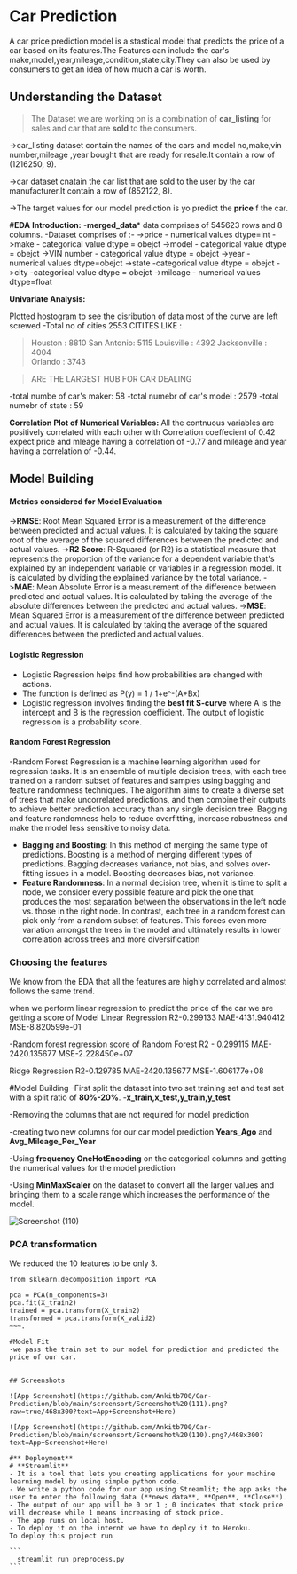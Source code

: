 
# Car Prediction

A car price prediction model is a stastical model that predicts the price of a car based on its features.The Features can include the car's make,model,year,mileage,condition,state,city.They can also be used by consumers to get an idea of how much a car is worth.

## Understanding the Dataset
>The Dataset we are working on is a combination of **car_listing** for sales and car that are **sold** to the consumers.

->car_listing dataset contain the names of the cars and model no,make,vin number,mileage ,year bought that are ready for resale.It contain a row of (1216250, 9).

->car dataset cnatain the car list that are sold to the user by the car manufacturer.It contain a row of (852122, 8).

->The target values for our model prediction is yo predict the **price** f the car.

#**EDA**
**Introduction:**
-**merged_data*** data comprises of 545623 rows and 8 columns.
-Dataset comprises of :-
->price - numerical values dtype=int
->make - categorical value dtype = obejct
->model - categorical value dtype = obejct
->VIN number - categorical value dtype = obejct
->year - numerical values dtype=obejct
->state -categorical value dtype = obejct
->city -categorical value dtype = obejct
->mileage - numerical values dtype=float

**Univariate Analysis:**

Plotted hostogram to see the disribution of data most of the curve are left screwed 
-Total no of cities 2553
 CITITES LIKE :
> Houston   :              8810
> San Antonio:             5115
> Louisville  :            4392
> Jacksonville :           4004    
> Orlando       :          3743               

>ARE THE LARGEST  HUB FOR CAR DEALING

-total numbe of car's maker: 58
-total numebr of car's model : 2579
-total numebr of state : 59

**Correlation Plot of Numerical Variables:**
All the contnuous variables are positively correlated with each other with Correlation coeffecient of 0.42 expect price and mleage having a correlation of -0.77 and mileage and year having a correlation of -0.44.

## Model Building

#### Metrics considered for Model Evaluation


->**RMSE**: Root Mean Squared Error is a measurement of the difference between predicted and actual values. It is calculated by taking the square root of the average of the squared differences between the predicted and actual values.
->**R2 Score**: R-Squared (or R2) is a statistical measure that represents the proportion of the variance for a dependent variable that's explained by an independent variable or variables in a regression model. It is calculated by dividing the explained variance by the total variance.
->**MAE**: Mean Absolute Error is a measurement of the difference between predicted and actual values. It is calculated by taking the average of the absolute differences between the predicted and actual values.
->**MSE**: Mean Squared Error is a measurement of the difference between predicted and actual values. It is calculated by taking the average of the squared differences between the predicted and actual values.

#### Logistic Regression
- Logistic Regression helps find how probabilities are changed with actions.
- The function is defined as P(y) = 1 / 1+e^-(A+Bx) 
- Logistic regression involves finding the **best fit S-curve** where A is the intercept and B is the regression coefficient. The output of logistic regression is a probability score.

#### Random Forest Regression
-Random Forest Regression is a machine learning algorithm used for regression tasks. It is an ensemble of multiple decision trees, with each tree trained on a random subset of features and samples using bagging and feature randomness techniques. The algorithm aims to create a diverse set of trees that make uncorrelated predictions, and then combine their outputs to achieve better prediction accuracy than any single decision tree. Bagging and feature randomness help to reduce overfitting, increase robustness and make the model less sensitive to noisy data.
- **Bagging and Boosting**: In this method of merging the same type of predictions. Boosting is a method of merging different types of predictions. Bagging decreases variance, not bias, and solves over-fitting issues in a model. Boosting decreases bias, not variance.
- **Feature Randomness**:  In a normal decision tree, when it is time to split a node, we consider every possible feature and pick the one that produces the most separation between the observations in the left node vs. those in the right node. In contrast, each tree in a random forest can pick only from a random subset of features. This forces even more variation amongst the trees in the model and ultimately results in lower correlation across trees and more diversification

### Choosing the features
We know from the EDA that all the features are highly correlated and almost follows the same trend.

when we perform linear regression to predict the price of the car we are getting a score of
Model Linear Regression	R2-0.299133	MAE-4131.940412	MSE-8.820599e-01 

-Random forest regression score of 
Random Forest	R2 - 0.299115	MAE-2420.135677	MSE-2.228450e+07

Ridge Regression R2-0.129785	MAE-2420.135677	MSE-1.606177e+08

#Model Building
-First split the dataset into two set training set and test set with a split ratio of **80%-20%**.
-**x_train,x_test,y_train,y_test**

-Removing the columns that are not required for model prediction

-creating two new columns for our car model prediction **Years_Ago** and **Avg_Mileage_Per_Year**

-Using **frequency OneHotEncoding** on the categorical columns and getting the numerical values for the model prediction

-Using **MinMaxScaler** on the dataset to convert all the larger values and bringing them to a scale range which increases the performance of the model.

![Screenshot (110)](https://github.com/Ankitb700/Car-Prediction/assets/97277845/4443a3c1-e418-4685-8874-9f4891b9f788)


### PCA transformation
We reduced the 10 features to be only 3.
~~~
from sklearn.decomposition import PCA

pca = PCA(n_components=3)
pca.fit(X_train2)
trained = pca.transform(X_train2)
transformed = pca.transform(X_valid2)
~~~.

#Model Fit 
-we pass the train set to our model for prediction and predicted the price of our car.


## Screenshots

![App Screenshot](https://github.com/Ankitb700/Car-Prediction/blob/main/screensort/Screenshot%20(111).png?raw=true/468x300?text=App+Screenshot+Here)

![App Screenshot](https://github.com/Ankitb700/Car-Prediction/blob/main/screensort/Screenshot%20(110).png?/468x300?text=App+Screenshot+Here)

#** Deployment**
# **Streamlit**
- It is a tool that lets you creating applications for your machine learning model by using simple python code.
- We write a python code for our app using Streamlit; the app asks the user to enter the following data (**news data**, **Open**, **Close**).
- The output of our app will be 0 or 1 ; 0 indicates that stock price will decrease while 1 means increasing of stock price.
- The app runs on local host.
- To deploy it on the internt we have to deploy it to Heroku.
To deploy this project run

```
  streamlit run preprocess.py
```

